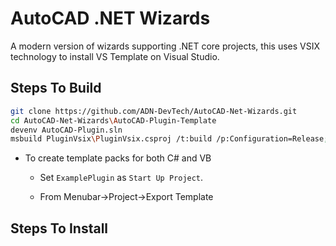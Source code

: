 # AutoCAD .NET Wizards

A modern version of wizards supporting .NET core projects, this uses VSIX technology to install VS Template on Visual Studio.





## Steps To Build

```bash
git clone https://github.com/ADN-DevTech/AutoCAD-Net-Wizards.git
cd AutoCAD-Net-Wizards\AutoCAD-Plugin-Template
devenv AutoCAD-Plugin.sln
msbuild PluginVsix\PluginVsix.csproj /t:build /p:Configuration=Release;Platform=x64
```

- To create template packs for both C# and VB
  
  - Set `ExamplePlugin` as `Start Up Project`.
  
  - From Menubar->Project->Export Template

## Steps To Install
